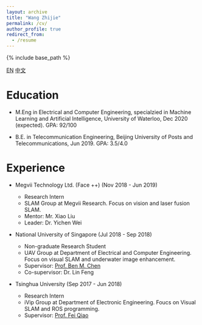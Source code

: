 ```yaml
---
layout: archive
title: "Wang Zhijie"
permalink: /cv/
author_profile: true
redirect_from:
  - /resume
---
```


{% include base_path %}

[EN](http://paulwong16.github.io/cv/)	[中文](http://paulwong16.github.io/cv_cn/)

Education
======
* M.Eng in Electrical and Computer Engineering, specialzied in Machine Learning and Artificial Intelligence, University of Waterloo, Dec 2020 (expected). GPA: 92/100

* B.E. in Telecommunication Engineering, Beijing University of Posts and Telecommunications, Jun 2019. GPA: 3.5/4.0

Experience
======
* Megvii Technology Ltd. (Face ++) (Nov 2018 - Jun 2019)
  * Research Intern
  * SLAM Group at Megvii Research. Focus on vision and laser fusion SLAM.
  * Mentor: Mr. Xiao Liu
  * Leader: Dr. Yichen Wei

* National University of Singapore (Jul 2018 - Sep 2018)
  * Non-graduate Research Student
  * UAV Group at Department of Electrical and Computer Engineering. Focus on visual SLAM and underwater image enhancement.
  * Supervisor: <a href="http://www.mae.cuhk.edu.hk/~bmchen/" target="_blank">Prof. Ben M. Chen</a>
  * Co-supervisor: Dr. Lin Feng

* Tsinghua University (Sep 2017 - Jun 2018)
  * Research Intern
  * iVip Group at Department of Electronic Engineering. Foucs on Visual SLAM and ROS programming.
  * Supervisor: <a href="http://nics.ee.tsinghua.edu.cn/people/qiaofei/" target="_blank">Prof. Fei Qiao</a>

